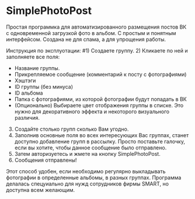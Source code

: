 # SimplePhotoPost
Простая программка для автоматизированного размещения постов ВК с одновременной загрузкой фото в альбом. 
C простым и понятным интерфейсом. Создана не для спама, а для упрощения работы.

Инструкция по эксплуотации:
#1) Создаете группу.
2) Кликаете по ней и заполняете все поля:
- Название группы.
- Прикрепляемое сообщение (комментарий к посту с фотографиями)
- Хэштэги
- ID группы (без минуса)
- ID альбома
- Папка с фотографиями, из которой фотографии будут попадать в ВК
- (Опционально) Выбираете цвет отображения группы в списке. Это нужно для декоративного эффекта 
и некоторого визуального различия.
3) Создайте столько групп сколько Вам угодно.
4) Заполнив основные поля во всех интересующих Вас группах, станет доступно добавление групп в рассылку.
Просто поставьте галочку, если вы хотите, чтобы данное сообщение было отправлено.
5) Затем авторизуетесь и жмете на кнопку SimplePhotoPost.
6) Сообщения отправлены!

Этот способ удобен, если необходимо регулярно выкладывать фотографии в определенные альбомы, в разных группах.
Программа делалась спецуиально для нужд сотрудников фирмы SMART, но доступна всем желающим.
